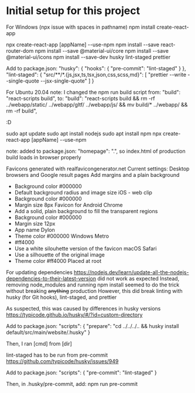 # Initial setup for this project

For Windows (npx issue with spaces in pathname)
npm install create-react-app

npx create-react-app [appName] --use-npm
npm install --save react-router-dom
npm install --save @material-ui/core
npm install --save @material-ui/icons
npm install --save-dev husky lint-staged prettier

Add to package.json:
  "husky": {
    "hooks": {
      "pre-commit": "lint-staged"
    }
  },
  "lint-staged": {
    "src/**/*.{js,jsx,ts,tsx,json,css,scss,md}": [
    "prettier --write --single-quote --jsx-single-quote"
    ]
  }

For Ubuntu 20.04
note: I changed the npm run build script
from:
"build": "react-scripts build",
to:
"build": "react-scripts build && rm -rf ../webapp/static/ ../webapp/gltf/ ../webapp/js/ && mv build/* ../webapp/ && rm -rf build",

:D

sudo apt update
sudo apt install nodejs
sudo apt install npm
npx create-react-app [appName] --use-npm

note: added to package.json:
"homepage": ".",
so index.html of production build loads in browser properly

Favicons generated with realfavicongenerator.net
Current settings:
Desktop browsers and Google result pages
Add margins and a plain background
* Background color #000000
* Default background radius and image size
iOS - web clip
* Background color #000000
* Margin size 8px
Favicon for Android Chrome
* Add a solid, plain background to fill the transparent regions
* Background color #000000
* Margin size 12px
* App name Dylon
* Theme color #000000
Windows Metro
* #ff4000
* Use a white silouhette version of the favicon
macOS Safari
* Use a silhouette of the original image
* Theme color #ff4000
Placed at root

For updating dependencies
https://nodejs.dev/learn/update-all-the-nodejs-dependencies-to-their-latest-version did not work as expected
Instead, removing node_modules and running npm install seemed to do the trick without breaking ~~anything~~ production
However, this did break linting with husky (for Git hooks), lint-staged, and prettier

As suspected, this was caused by differences in husky versions
https://typicode.github.io/husky/#/?id=custom-directory

Add to package.json:
  "scripts": {
    "prepare": "cd ../../../.. && husky install default/src/main/website/.husky"
  }

Then, I ran [cmd] from [dir]

lint-staged has to be run from pre-commit
https://github.com/typicode/husky/issues/949

Add to package.json:
  "scripts": {
    "pre-commit": "lint-staged"
  }

Then, in .husky/pre-commit, add:
npm run pre-commit